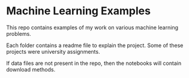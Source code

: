 # Machine Learning Examples

This repo contains examples of my work on various machine learning problems. 

Each folder contains a readme file to explain the project. Some of these projects were university assignments. 

If data files are not present in the repo, then the notebooks will contain download methods.